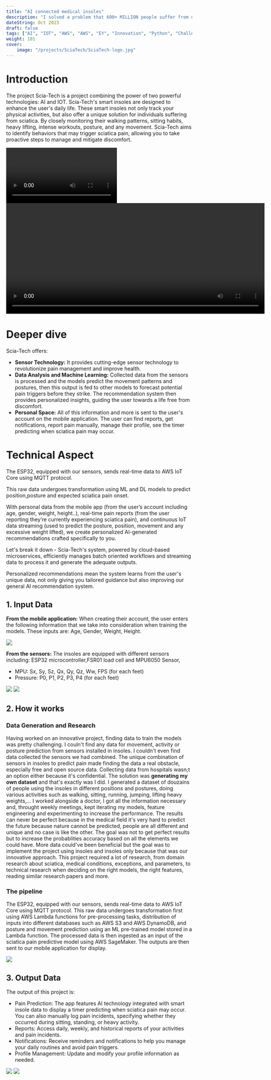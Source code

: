 ```yaml
---
title: "AI connected medical insoles"
description: "I solved a problem that 600+ MILLION people suffer from using AI"
dateString: Oct 2023
draft: false
tags: ["AI", "IOT", "AWS", "AWS", "EY", "Innovation", "Python", "Challenge", "ML", "DL", "Recommendations System", "models"]
weight: 101
cover:
    image: "/projects/SciaTech/SciaTech-logo.jpg"
---
```



# Introduction
The project  Scia-Tech is a project combining the power of two powerful technologies: AI and IOT. Scia-Tech's smart insoles are designed to enhance the user's daily life. These smart insoles not only track your physical activities, but also offer a unique solution for individuals suffering from sciatica. By closely monitoring their walking patterns, sitting habits, heavy lifting, intense workouts, posture, and any movement. Scia-Tech aims to identify behaviors that may trigger sciatica pain, allowing you to take proactive steps to manage and mitigate discomfort. 

![](/projects/SciaTech/SciaTech%20DEMO.mp4)
<video width="700" height="300" controls>
  <source src="/projects/SciaTech/SciaTech DEMO.mp4" type="video/mp4">
</video>

# Deeper dive
Scia-Tech offers:
- **Sensor Technology:** It provides cutting-edge sensor technology to revolutionize pain management and improve health.
- **Data Analysis and Machine Learning:** Collected data from the sensors is processed and the models predict the movement patterns and postures, then this output is fed to other models to forecast potential pain triggers before they strike. The recommendation system then provides personalized insights, guiding the user towards a life free from discomfort.
- **Personal Space:** All of this information and more is sent to the user's account on the mobile application. The user can find reports, get notifications, report pain manually, manage their profile, see the timer predicting when sciatica pain may occur.


# Technical Aspect
The ESP32, equipped with our sensors, sends real-time data to AWS IoT Core using MQTT protocol. 

This raw data undergoes transformation using ML and DL models to predict position,posture and expected sciatica pain onset. 

With personal data from the mobile app (from the user’s account including age, gender, weight, height..), real-time pain reports (from the user reporting they’re currently experiencing sciatica pain), and continuous IoT data streaming (used to predict the posture, position, movement and any excessive weight lifted), we create personalized AI-generated recommendations crafted specifically to you.

Let's break it down - Scia-Tech's system, powered by cloud-based microservices, efficiently manages batch oriented workflows and streaming data to process it and generate the adequate outputs.

Personalized recommendations mean the system learns from the user's unique data, not only giving you tailored guidance but also improving our general AI recommendation system. 

## 1. Input Data
**From the mobile application:**
When creating their account, the user enters the following information that we take into consideration when training the models.
These inputs are: Age, Gender, Weight, Height.

![](/projects/SciaTech/userflow.png)

**From the sensors:**
The insoles are equipped with different sensors including: ESP32 microcontroller,FSR01 load cell and MPU6050 Sensor,

- MPU: Sx, Sy, Sz, Qx, Qy, Qz, Ww, FPS (for each feet)
- Pressure: P0, P1, P2, P3, P4 (for each feet)

![](/projects/SciaTech/MPU.png)
![](/projects/SciaTech/Pressure.jpg)


## 2. How it works
### Data Generation and Research
Having worked on an innovative project, finding data to train the models was pretty challenging. I couln't find any data for movement, activity or posture prediction from sensors installed in insoles. I couldn't even find data collected the sensors we had combined. The unique combination of sensors in insoles to predict pain made finding the data a real obstacle, especially free and open source data. Collecting data from hospitals wasn;t an option either because it's confidential. The solution was **generating my own dataset** and that's exactly was I did. I generated a dataset of douzains of people using the insoles in different positions and postures, doing various activities such as walking, sitting, running, jumping, lifting heavy weights,... 
I worked alongside a doctor, I got all the information necessary and, throught weekly meetings, kept iterating my models, feature engineering and experimenting to increase the performance. The results can never be perfect because in the medical field it's very hard to predict the future because nature cannot be predicted, people are all different and unique and no case is like the other. The goal was not to get perfect results but to increase the probablities accuracy based on all the elements we could have. More data could've been beneficial but the goal was to implement the project using insoles and insoles only because that was our innovative approach.
This project required a lot of research, from domain research about sciatica, medical conditions, exceptions, and parameters, to technical research when deciding on the right models, the right features, reading similar research papers and more.


### The pipeline
The ESP32, equipped with our sensors, sends real-time data to AWS IoT Core using MQTT protocol. This raw data undergoes transformation first using AWS Lambda functions for pre-processing tasks, distribution of inputs into different databases such as AWS S3 and AWS DynamoDB, and posture and movement prediction using an ML pre-trained model stored in a Lambda function. The processed data is then ingested as an input of the sciatica pain predictive model using AWS SageMaker. The outputs are then sent to our mobile application for display.

![](/projects/SciaTech/pipeline.png)

## 3. Output Data
The output of this project is:
- Pain Prediction: The app features AI technology integrated with smart insole data to display a timer predicting when sciatica pain may occur. You can also manually log pain incidents, specifying whether they occurred during sitting, standing, or heavy activity.
- Reports: Access daily, weekly, and historical reports of your activities and pain incidents.
- Notifications: Receive reminders and notifications to help you manage your daily routines and avoid pain triggers.
- Profile Management: Update and modify your profile information as needed.

![](/projects/SciaTech/product1.jpg)
![](/projects/SciaTech/product2.jpg)

